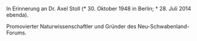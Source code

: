 In Erinnerung an Dr. Axel Stoll (* 30. Oktober 1948 in Berlin; † 28. Juli 2014 ebenda).

Promovierter Naturwissenschaftler und Gründer des Neu-Schwabenland-Forums.
